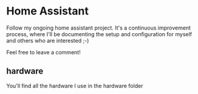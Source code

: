 # Home Assistant

Follow my ongoing home assistant project. It's a continuous improvement process, where I'll be documenting the setup and configuration for myself and others who are interested ;-)

Feel free to leave a comment!

## hardware

You'll find all the hardware I use in the hardware folder

